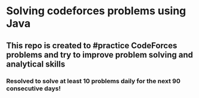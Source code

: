 # Solving codeforces problems using Java

## This repo is created to #practice CodeForces problems and try to improve problem solving and analytical skills

### Resolved to solve at least 10 problems daily for the next 90 consecutive days!

